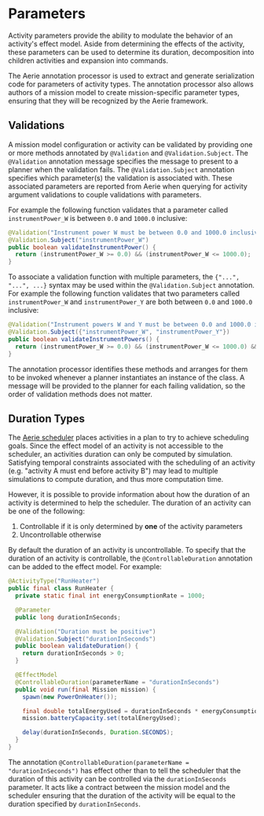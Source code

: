 # Parameters

Activity parameters provide the ability to modulate the behavior of an activity's effect model.
Aside from determining the effects of the activity, these parameters can be used to determine its duration, decomposition into children activities and expansion into commands.

The Aerie annotation processor is used to extract and generate serialization code for parameters of activity types.
The annotation processor also allows authors of a mission model to create mission-specific parameter types, ensuring that they will be recognized by the Aerie framework.

## Validations

A mission model configuration or activity can be validated by providing one or more methods annotated by `@Validation` and `@Validation.Subject`.
The `@Validation` annotation message specifies the message to present to a planner when the validation fails.
The `@Validation.Subject` annotation specifies which parameter(s) the validation is associated with.
These associated parameters are reported from Aerie when querying for activity argument validations to couple validations with parameters.

For example the following function validates that a parameter called `instrumentPower_W` is between `0.0` and `1000.0` inclusive:

```java
@Validation("Instrument power W must be between 0.0 and 1000.0 inclusive")
@Validation.Subject("instrumentPower_W")
public boolean validateInstrumentPower() {
  return (instrumentPower_W >= 0.0) && (instrumentPower_W <= 1000.0);
}
```

To associate a validation function with multiple parameters, the `{"...", "...", ...}` syntax may be used within the `@Validation.Subject` annotation. For example the following function validates that two parameters called `instrumentPower_W` and `instrumentPower_Y` are both between `0.0` and `1000.0` inclusive:

```java
@Validation("Instrument powers W and Y must be between 0.0 and 1000.0 inclusive")
@Validation.Subject({"instrumentPower_W", "instrumentPower_Y"})
public boolean validateInstrumentPowers() {
  return (instrumentPower_W >= 0.0) && (instrumentPower_W <= 1000.0) && (instrumentPower_Y >= 0.0) && (instrumentPower_Y <= 1000.0);
}
```

The annotation processor identifies these methods and arranges for them to be invoked whenever a planner instantiates an instance of the class. A message will be provided to the planner for each failing validation, so the order of validation methods does not matter.

## Duration Types

The [Aerie scheduler](../../../scheduling/introduction) places activities in a plan to try to achieve scheduling goals. Since the effect model of an activity is not accessible to the scheduler, an activities duration can only be computed by simulation. Satisfying temporal constraints associated with the scheduling of an activity (e.g. "activity A must end before activity B") may lead to multiple simulations to compute duration, and thus more computation time.

However, it is possible to provide information about how the duration of an activity is determined to help the scheduler. The duration of an activity can be one of the following:

1. Controllable if it is only determined by **one** of the activity parameters
1. Uncontrollable otherwise

By default the duration of an activity is uncontrollable. To specify that the duration of an activity is controllable, the `@ControllableDuration` annotation can be added to the effect model. For example:

```java
@ActivityType("RunHeater")
public final class RunHeater {
  private static final int energyConsumptionRate = 1000;

  @Parameter
  public long durationInSeconds;

  @Validation("Duration must be positive")
  @Validation.Subject("durationInSeconds")
  public boolean validateDuration() {
    return durationInSeconds > 0;
  }

  @EffectModel
  @ControllableDuration(parameterName = "durationInSeconds")
  public void run(final Mission mission) {
    spawn(new PowerOnHeater());

    final double totalEnergyUsed = durationInSeconds * energyConsumptionRate;
    mission.batteryCapacity.set(totalEnergyUsed);

    delay(durationInSeconds, Duration.SECONDS);
  }
}
```

The annotation `@ControllableDuration(parameterName = "durationInSeconds")` has effect other than to tell the scheduler that the duration of this activity can be controlled via the `durationInSeconds` parameter. It acts like a contract between the mission model and the scheduler ensuring that the duration of the activity will be equal to the duration specified by `durationInSeconds`.
